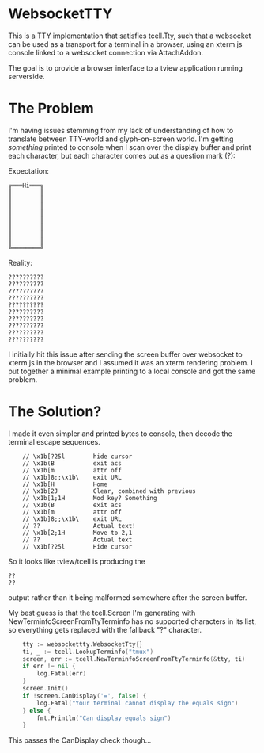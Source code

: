 # WebsocketTTY

This is a TTY implementation that satisfies tcell.Tty, such that a websocket can be used
as a transport for a terminal in a browser, using an xterm.js console linked to a websocket
connection via AttachAddon.

The goal is to provide a browser interface to a tview application running serverside.

# The Problem

I'm having issues stemming from my lack of understanding of how to translate between
TTY-world and glyph-on-screen world. I'm getting *something* printed to console when
I scan over the display buffer and print each character, but each character comes out
as a question mark (?):

Expectation:
```
╔═══Hi═══╗
║        ║
║        ║
║        ║
║        ║
║        ║
║        ║
║        ║
║        ║
╚════════╝
```

Reality:
```
??????????
??????????
??????????
??????????
??????????
??????????
??????????
??????????
??????????
??????????
```

I initially hit this issue after sending the screen buffer over websocket to xterm.js
in the browser and I assumed it was an xterm rendering problem. I put together a minimal
example printing to a local console and got the same problem.

# The Solution?

I made it even simpler and printed bytes to console, then decode the terminal escape sequences.
```
	// \x1b[?25l		hide cursor
	// \x1b(B			exit acs
	// \x1b[m			attr off
	// \x1b]8;;\x1b\	exit URL
	// \x1b[H			Home
	// \x1b[2J			Clear, combined with previous
	// \x1b[1;1H		Mod key? Something
	// \x1b(B			exit acs
	// \x1b[m			attr off
	// \x1b]8;;\x1b\	exit URL
	// ??				Actual text!
	// \x1b[2;1H		Move to 2,1
	// ??				Actual text
	// \x1b[?25l		Hide cursor
```
So it looks like tview/tcell is producing the
```
??
??
```
output rather than it being malformed somewhere after the screen buffer.

My best guess is that the tcell.Screen I'm generating with NewTerminfoScreenFromTtyTerminfo
has no supported characters in its list, so everything gets replaced with the fallback "?"
character.

```go
	tty := websockettty.WebsocketTty{}
	ti, _ := tcell.LookupTerminfo("tmux")
	screen, err := tcell.NewTerminfoScreenFromTtyTerminfo(&tty, ti)
	if err != nil {
		log.Fatal(err)
	}
	screen.Init()
	if !screen.CanDisplay('=', false) {
		log.Fatal("Your terminal cannot display the equals sign")
	} else {
		fmt.Println("Can display equals sign")
	}
```

This passes the CanDisplay check though...